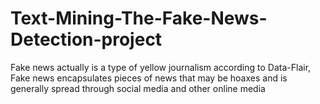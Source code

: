 # Text-Mining-The-Fake-News-Detection-project
Fake news actually is a type of yellow journalism according to Data-Flair,  Fake news encapsulates pieces of news that may be hoaxes and is generally spread through social media and other online media
